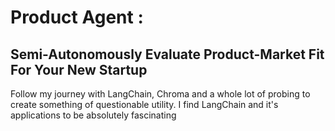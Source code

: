 # Product Agent : 
## Semi-Autonomously Evaluate Product-Market Fit For Your New Startup

Follow my journey with LangChain, Chroma and a whole lot of probing to create something of questionable utility. I find LangChain and it's applications to be absolutely fascinating